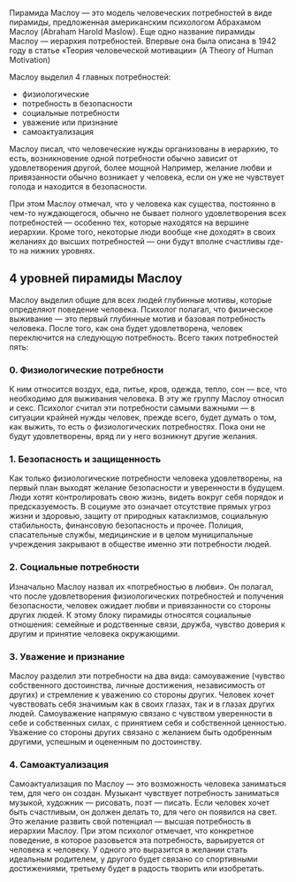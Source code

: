 Пирамида Маслоу — это модель человеческих потребностей в виде пирамиды, предложенная американским психологом Абрахамом Маслоу (Abraham Harold Maslow). Еще одно название пирамиды Маслоу — иерархия потребностей. Впервые она была описана в 1942 году в статье «Теория человеческой мотивации» (A Theory of Human Motivation) 

Маслоу выделил 4 главных потребностей:

- физиологические 
- потребность в безопасности 
- социальные потребности 
- уважение или признание 
- самоактуализация 

Маслоу писал, что человеческие нужды организованы в иерархию, то есть, возникновение одной потребности обычно зависит от удовлетворения другой, более мощной  Например, желание любви и привязанности обычно возникает у человека, если он уже не чувствует голода и находится в безопасности.

При этом Маслоу отмечал, что у человека как существа, постоянно в чем-то нуждающегося, обычно не бывает полного удовлетворения всех потребностей — особенно тех, которые находятся на вершине иерархии. Кроме того, некоторые люди вообще «не доходят» в своих желаниях до высших потребностей — они будут вполне счастливы где-то на нижних уровнях.

## 4 уровней пирамиды Маслоу

Маслоу выделил общие для всех людей глубинные мотивы, которые определяют поведение человека. Психолог полагал, что физическое выживание — это первый глубинные мотив и базовая потребность человека. После того, как она будет удовлетворена, человек переключится на следующую потребность. Всего таких потребностей пять:

### 0. Физиологические потребности

К ним относится воздух, еда, питье, кров, одежда, тепло, сон — все, что необходимо для выживания человека. В эту же группу Маслоу относил и секс. Психолог считал эти потребности самыми важными — в ситуации крайней нужды человек, прежде всего, будет думать о том, как выжить, то есть о физиологических потребностях. Пока они не будут удовлетворены, вряд ли у него возникнут другие желания.

### 1. Безопасность и защищенность

Как только физиологические потребности человека удовлетворены, на первый план выходят желание безопасности и уверенности в будущем. Люди хотят контролировать свою жизнь, видеть вокруг себя порядок и предсказуемость. В социуме это означает отсутствие прямых угроз жизни и здоровью, защиту от природных катаклизмов, социальную стабильность, финансовую безопасность и прочее. Полиция, спасательные службы, медицинские и в целом муниципальные учреждения закрывают в обществе именно эти потребности людей.

### 2. Социальные потребности

Изначально Маслоу назвал их «потребностью в любви». Он полагал, что после удовлетворения физиологических потребностей и получения безопасности, человек ожидает любви и привязанности со стороны других людей. К этому блоку пирамиды относятся социальные отношения: семейные и родственные связи, дружба, чувство доверия к другим и принятие человека окружающими.

### 3. Уважение и признание

Маслоу разделил эти потребности на два вида: самоуважение (чувство собственного достоинства, личные достижения, независимость от других) и стремление к уважению со стороны других. Человек хочет чувствовать себя значимым как в своих глазах, так и в глазах других людей. Самоуважение напрямую связано с чувством уверенности в себе и собственных силах, с принятием себя и собственной ценностью. Уважение со стороны других связано с желанием быть одобренным другими, успешным и оцененным по достоинству.

### 4. Самоактуализация

Самоактуализация по Маслоу — это возможность человека заниматься тем, для чего он создан. Музыкант чувствует потребность заниматься музыкой, художник — рисовать, поэт — писать. Если человек хочет быть счастливым, он должен делать то, для чего он появился на свет. Это желание развить свой потенциал — высшая потребность в иерархии Маслоу. При этом психолог отмечает, что конкретное поведение, в которое разовьется эта потребность, варьируется от человека к человеку. У одного это выразится в желании стать идеальным родителем, у другого будет связано со спортивными достижениями, третьему будет в радость творить или изобретать.
